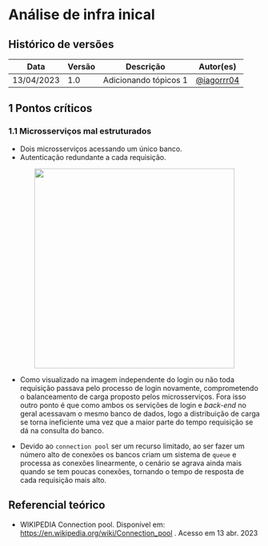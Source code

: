 # Análise de infra inical

## Histórico de versões

Data | Versão | Descrição | Autor(es) 
---- | ----------- | ------ | ---------
13/04/2023 | 1.0 | Adicionando tópicos 1| [@iagorrr04](http://github.com/iagorrr04)|

## 1 Pontos críticos

### 1.1 Microsserviços mal estruturados
- Dois microsserviços acessando um único banco.
- Autenticação redundante a cada requisição.

<div align="center">
<img src="assets/pain-points/fluxogram_services.png" width="400px">
</div>

- Como visualizado na imagem independente do login ou não toda requisição passava pelo processo de login novamente, comprometendo o balanceamento de carga proposto pelos microsserviços. Fora isso outro ponto é que como ambos os servições de login e <i>back-end</i> no geral acessavam o mesmo banco de dados, logo a distribuição de carga se torna ineficiente uma vez que a maior parte do tempo requisição se dá na consulta do banco.

- Devido ao ``connection pool`` ser um recurso limitado, ao ser fazer um número alto de conexões os bancos criam um sistema de `queue` e processa as conexões linearmente, o cenário se agrava ainda mais quando se tem poucas conexões, tornando o tempo de resposta de cada requisição  mais alto.


## Referencial teórico

* WIKIPEDIA Connection pool. Disponível em: https://en.wikipedia.org/wiki/Connection_pool . Acesso em 13 abr. 2023 